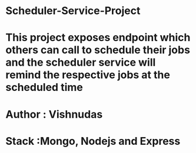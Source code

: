 # Scheduler-Service-Project
# This project exposes endpoint which others can call to schedule their jobs and the scheduler service will remind the respective jobs at the scheduled time
# Author  : Vishnudas
# Stack   :Mongo, Nodejs and Express
